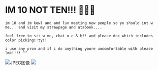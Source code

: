 # IM 10 NOT TEN!!! 🤬🤬😡  
    im 10 and im kewl and and luv meeting new people so yu should int w me... and visit my strawpage and atabook....

    feel free to sit w me, chat n c & h!! and please dnc which includes color picking!!ty!!

    i use any pron and if i do anything youre uncomfortable with please lmk!!!! ^^

![JPEG图像](https://github.com/user-attachments/assets/11992dac-446c-479c-9257-5411ff3d52ef)
![](https://komarev.com/ghpvc/?username=tenfools)
